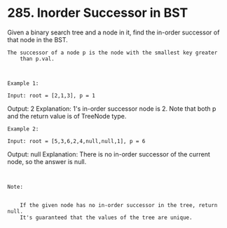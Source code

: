 # 285. Inorder Successor in BST

Given a binary search tree and a node in it, find the in-order successor of that node in the
        BST.

    The successor of a node p is the node with the smallest key greater
        than p.val.

     

    Example 1:
    
    Input: root = [2,1,3], p = 1
Output: 2
Explanation: 1's in-order successor node is 2. Note that both p and the return value is of TreeNode type.

    Example 2:
    
    Input: root = [5,3,6,2,4,null,null,1], p = 6
Output: null
Explanation: There is no in-order successor of the current node, so the answer is null.

     

    Note:

    
        If the given node has no in-order successor in the tree, return null.
        It's guaranteed that the values of the tree are unique.